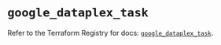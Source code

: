 # `google_dataplex_task`

Refer to the Terraform Registry for docs: [`google_dataplex_task`](https://registry.terraform.io/providers/hashicorp/google-beta/5.21.0/docs/resources/google_dataplex_task).
